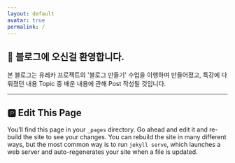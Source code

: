 ```yaml
---
layout: default
avatar: true
permalink: /
---
```

## 🚀 블로그에 오신걸 환영합니다.
본 블로그는 유레카 프로젝트의 '블로그 만들기' 수업을 이행하며 만들어졌고, 특강에 다뤄졌던 내용 Topic 중 배운 내용에 관해 Post 작성될 것입니다.

---

## 🅿️ Edit This Page
You’ll find this page in your `_pages` directory. Go ahead and edit it and re-build the site to see your changes. You can rebuild the site in many different ways, but the most common way is to run `jekyll serve`, which launches a web server and auto-regenerates your site when a file is updated.
